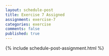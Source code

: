 ```yaml
---
layout: schedule-post
title: Exercise 7 Assigned
assignment: exercise-7
categories: exercise
comments: false
published: true
---
```

{% include schedule-post-assignment.html %}
